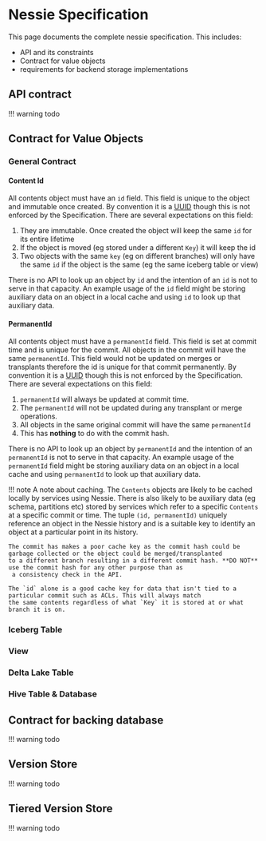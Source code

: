 # Nessie Specification

This page documents the complete nessie specification. This includes:

* API and its constraints
* Contract for value objects
* requirements for backend storage implementations

## API contract

!!! warning
    todo

## Contract for Value Objects

### General Contract

#### Content Id

All contents object must have an `id` field. This field is unique to the object and immutable once created. By convention
it is a [UUID](https://en.wikipedia.org/wiki/Universally_unique_identifier) though this is not enforced by the Specification.
There are several expectations on this field:

1. They are immutable. Once created the object will keep the same `id` for its entire lifetime
1. If the object is moved (eg stored under a different `Key`) it will keep the id
1. Two objects with the same `key` (eg on different branches) will only have the same `id` if the object is the same (eg the same iceberg table or view)

There is no API to look up an object by `id` and the intention of an `id` is not to serve in that capacity. An example usage
of the `id` field might be storing auxiliary data on an object in a local cache and using `id` to look up that auxiliary data.

#### PermanentId

All contents object must have a `permanentId` field. This field is set at commit time and is unique for the commit. All objects in
the commit will have the same `permanentId`. This field would not be updated on merges or transplants therefore the id is unique for
that commit permanently. By convention it is a [UUID](https://en.wikipedia.org/wiki/Universally_unique_identifier) though
this is not enforced by the Specification. There are several expectations on this field:

1. `permanentId`  will always be updated at commit time.
1. The `permanentId` will not be updated during any transplant or merge operations.
1. All objects in the same original commit will have the same `permanentId`
1. This has **nothing** to do with the commit hash.

There is no API to look up an object by `permanentId` and the intention of an `permanentId` is not to serve in that capacity.
An example usage of the `permanentId` field might be storing auxiliary data on an object in a local cache and using
`permanentId` to look up that auxiliary data.

!!! note
    A note about caching. The `Contents` objects are likely to be cached locally by services using Nessie. There is also likely
    to be auxiliary data (eg schema, partitions etc) stored by services which refer to a specific `Contents` at a specific
    commit or time. The tuple `(id, permanentId)` uniquely reference an object in the Nessie history and is a suitable key
    to identify an object at a particular point in its history.

    The commit has makes a poor cache key as the commit hash could be garbage collected or the object could be merged/transplanted
    to a different branch resulting in a different commit hash. **DO NOT** use the commit hash for any other purpose than as
     a consistency check in the API.

    The `id` alone is a good cache key for data that isn't tied to a particular commit such as ACLs. This will always match
    the same contents regardless of what `Key` it is stored at or what branch it is on.

### Iceberg Table

### View

### Delta Lake Table

### Hive Table & Database

## Contract for backing database

!!! warning
    todo

## Version Store

!!! warning
    todo

## Tiered Version Store

!!! warning
    todo
